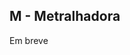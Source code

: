 ## M - Metralhadora

Em breve
<!-- Resolva este problema: -->
<!-- [URI][uri-2658]{:target="_blank"} -->

<!-- [uri-2658]:         https://www.urionlinejudge.com.br/judge/pt/problems/view/2658 -->